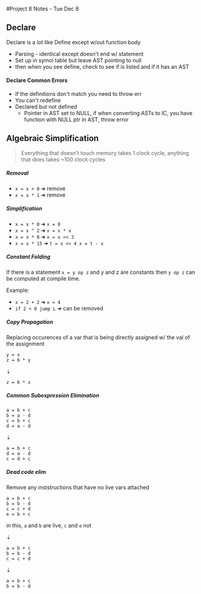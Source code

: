 #Project 8 Notes - Tue Dec 8

## Declare

Declare is a lot like Define except w/out function body

* Parsing - identical except doesn't end w/ statement
* Set up in symol table but leave AST pointing to null
* then when you see define, check to see if is listed and if it has an AST

#### Declare Common Errors

* If the definitions don't match you need to throw err
* You can't redefine
* Declared but not defined
  * Pointer in AST set to NULL, if when converting ASTs to IC, you have function with NULL ptr in AST, throw error

## Algebraic Simplification

> Everything that doesn't touch memory takes 1 clock cycle, anything that does takes ~100 clock cycles

##### Removal

  * `x = x + 0` ➜ remove
  * `x = x * 1` ➜ remove
  
##### Simplification
  * `x = x * 0`  ➜ `x = 0`
  * `x = x ^ 2`  ➜ `x = x * x`
  * `x = x * 8`  ➜ `x = x << 3`
  * `x = x * 15` ➜ `t = x << 4 x = t - x`
  
##### Constant Folding

If there is a statement `x = y op z` and y and z are constants then `y op z` can be computed at compile time.

Example:
  * `x = 2 + 2`      ➜ `x = 4`
  * `if 2 < 0 jump L` ➜ can be removed
  
##### Copy Propagation

Replacing occurences of a var that is being directly assigned w/ the val of the assignment

```
y = x
z = 6 * y
```

⇣

`z = 6 * x`
  
##### Common Subexpression Elimination

```
a = b + c
b = a - d
c = b + c
d = a - d
```

⇣

```
a = b + c
d = a - d
c = d + c
```

##### Dead code elim

Remove any inststructions that have no live vars attached

```
a = b + c
b = b - d
c = c + d
e = b + c
```

in this, `a` and `b` are live, `c` and `e` not

⇣

```
a = b + c
b = b - d
c = c + d
```

⇣

```
a = b + c
b = b - d
```

